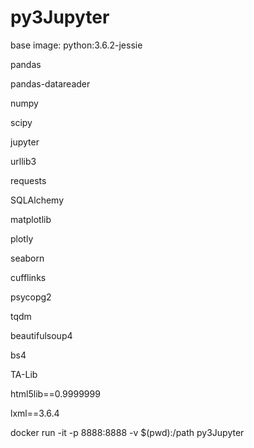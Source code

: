 # py3Jupyter

base image: python:3.6.2-jessie

pandas

pandas-datareader

numpy

scipy

jupyter

urllib3

requests

SQLAlchemy

matplotlib

plotly

seaborn

cufflinks

psycopg2

tqdm

beautifulsoup4

bs4

TA-Lib

html5lib==0.9999999

lxml==3.6.4

docker run -it -p 8888:8888 -v $(pwd):/path py3Jupyter